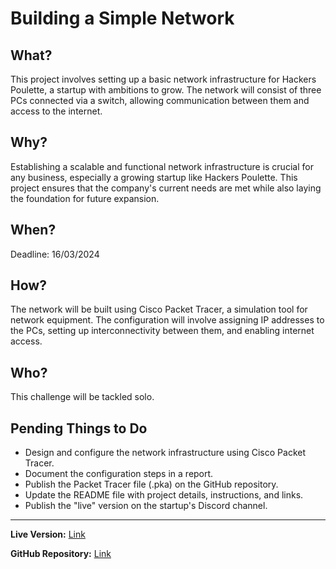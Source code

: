# Building a Simple Network

## What?
This project involves setting up a basic network infrastructure for Hackers Poulette, a startup with ambitions to grow. The network will consist of three PCs connected via a switch, allowing communication between them and access to the internet.

## Why?
Establishing a scalable and functional network infrastructure is crucial for any business, especially a growing startup like Hackers Poulette. This project ensures that the company's current needs are met while also laying the foundation for future expansion.

## When?
Deadline: 16/03/2024

## How?
The network will be built using Cisco Packet Tracer, a simulation tool for network equipment. The configuration will involve assigning IP addresses to the PCs, setting up interconnectivity between them, and enabling internet access. 

## Who?
This challenge will be tackled solo.

## Pending Things to Do
- Design and configure the network infrastructure using Cisco Packet Tracer.
- Document the configuration steps in a report.
- Publish the Packet Tracer file (.pka) on the GitHub repository.
- Update the README file with project details, instructions, and links.
- Publish the "live" version on the startup's Discord channel.

---

**Live Version:** [Link]

**GitHub Repository:** [Link]()

[Link]: <insert live version link here>
[Link]: <insert GitHub repository link here>
